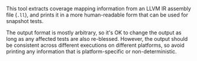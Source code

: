 This tool extracts coverage mapping information from an LLVM IR assembly file
(`.ll`), and prints it in a more human-readable form that can be used for
snapshot tests.

The output format is mostly arbitrary, so it's OK to change the output as long
as any affected tests are also re-blessed. However, the output should be
consistent across different executions on different platforms, so avoid
printing any information that is platform-specific or non-deterministic.
